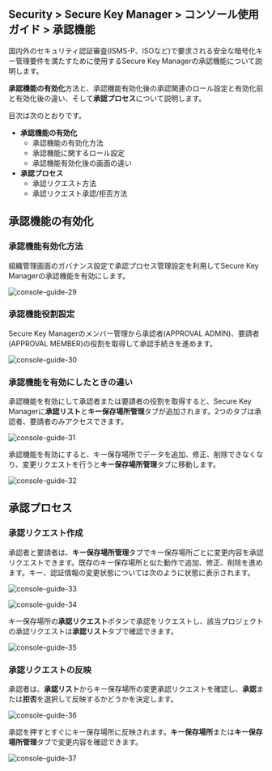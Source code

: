 ## Security > Secure Key Manager > コンソール使用ガイド > 承認機能

国内外のセキュリティ認証審査(ISMS-P、ISOなど)で要求される安全な暗号化キー管理要件を満たすために使用するSecure Key Managerの承認機能について説明します。

**承認機能の有効化**方法と、承認機能有効化後の承認関連のロール設定と有効化前と有効化後の違い、そして**承認プロセス**について説明します。

目次は次のとおりです。

- **承認機能の有効化**
    - 承認機能の有効化方法
    - 承認機能に関するロール設定
    - 承認機能有効化後の画面の違い
- **承認プロセス**
    - 承認リクエスト方法
    - 承認リクエスト承認/拒否方法

## 承認機能の有効化

### 承認機能有効化方法
組織管理画面のガバナンス設定で承認プロセス管理設定を利用してSecure Key Managerの承認機能を有効にします。

![console-guide-29](http://static.toastoven.net/prod_kms/2023-03-28-en/console-guide-29.png)

### 承認機能役割設定
Secure Key Managerのメンバー管理から承認者(APPROVAL ADMIN)、要請者(APPROVAL MEMBER)の役割を取得して承認手続きを進めます。

![console-guide-30](http://static.toastoven.net/prod_kms/2023-03-28-en/console-guide-30.png)

### 承認機能を有効にしたときの違い
承認機能を有効にして承認者または要請者の役割を取得すると、Secure Key Managerに**承認リスト**と**キー保存場所管理**タブが追加されます。2つのタブは承認者、要請者のみアクセスできます。

![console-guide-31](http://static.toastoven.net/prod_kms/2023-03-28-en/console-guide-31.png)

承認機能を有効にすると、キー保存場所でデータを追加、修正、削除できなくなり、変更リクエストを行うと**キー保存場所管理**タブに移動します。

![console-guide-32](http://static.toastoven.net/prod_kms/2023-03-28-en/console-guide-32.png)

## 承認プロセス

### 承認リクエスト作成
承認者と要請者は、**キー保存場所管理**タブでキー保存場所ごとに変更内容を承認リクエストできます。既存のキー保存場所と似た動作で追加、修正、削除を進めます。キー、認証情報の変更状態については次のように状態に表示されます。

![console-guide-33](http://static.toastoven.net/prod_kms/2023-03-28-en/console-guide-33.png)

![console-guide-34](http://static.toastoven.net/prod_kms/2023-03-28-en/console-guide-34.png)

キー保存場所の**承認リクエスト**ボタンで承認をリクエストし、該当プロジェクトの承認リクエストは**承認リスト**タブで確認できます。

![console-guide-35](http://static.toastoven.net/prod_kms/2023-03-28-en/console-guide-35.png)

### 承認リクエストの反映
承認者は、**承認リスト**からキー保存場所の変更承認リクエストを確認し、**承認**または**拒否**を選択して反映するかどうかを決定します。

![console-guide-36](http://static.toastoven.net/prod_kms/2023-03-28-en/console-guide-36.png)

承認を押すとすぐにキー保存場所に反映されます。**キー保存場所**または**キー保存場所管理**タブで変更内容を確認できます。

![console-guide-37](http://static.toastoven.net/prod_kms/2023-03-28-en/console-guide-37.png)
